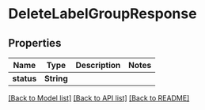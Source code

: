 # DeleteLabelGroupResponse

## Properties

Name | Type | Description | Notes
------------ | ------------- | ------------- | -------------
**status** | **String** |  | 

[[Back to Model list]](../README.md#documentation-for-models) [[Back to API list]](../README.md#documentation-for-api-endpoints) [[Back to README]](../README.md)


